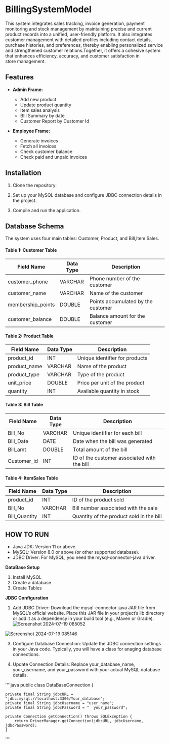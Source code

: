 # BillingSystemModel
This system integrates sales tracking, invoice generation, payment monitoring and stock management by maintaining precise and current product records into a unified, user-friendly platform. It also integrates customer management with detailed profiles including contact details, purchase histories, and preferences, thereby enabling personalized service and strengthened customer relations.Together, it offers a cohesive system that enhances efficiency, accuracy, and customer satisfaction in store management.

## Features

- **Admin Frame:**
  - Add new product
  - Update product quantity
  - Item sales analysis
  - BIll Summary by date
  - Customer Report by Customer Id
 
- **Employee Frame:**
  - Generate invoices
  - Fetch all invoices
  - Check customer balance
  - Check paid and unpaid invoices


## Installation

1. Clone the repository:

2. Set up your MySQL database and configure JDBC connection details in the project.

3. Compile and run the application.

## Database Schema
The system uses four main tables: Customer, Product, and Bill,Item Sales.

#### Table 1: Customer Table

| Field Name      | Data Type | Description                   |
|-----------------|-----------|-------------------------------|
| customer_phone  | VARCHAR   | Phone number of the customer  |
| customer_name   | VARCHAR   | Name of the customer          |
| membership_points | DOUBLE | Points accumulated by the customer |
| customer_balance | DOUBLE  | Balance amount for the customer |

#### Table 2: Product Table

| Field Name   | Data Type | Description                       |
|--------------|-----------|-----------------------------------|
| product_id   | INT       | Unique identifier for products    |
| product_name | VARCHAR   | Name of the product               |
| product_type | VARCHAR   | Type of the product               |
| unit_price   | DOUBLE    | Price per unit of the product     |
| quantity     | INT       | Available quantity in stock       |

#### Table 3: Bill Table

| Field Name  | Data Type | Description                            |
|-------------|-----------|----------------------------------------|
| Bill_No     | VARCHAR   | Unique identifier for each bill        |
| Bill_Date   | DATE      | Date when the bill was generated       |
| Bill_amt    | DOUBLE    | Total amount of the bill               |
| Customer_id | INT       | ID of the customer associated with the bill |

#### Table 4: ItemSales Table

| Field Name     | Data Type | Description                            |
|----------------|-----------|----------------------------------------|
| product_id     | INT       | ID of the product sold                 |
| Bill_No        | VARCHAR   | Bill number associated with the sale    |
| Bill_Quantity  | INT       | Quantity of the product sold in the bill |


## HOW TO RUN
- Java JDK: Version 11 or above.
- MySQL: Version 8.0 or above (or other supported database).
- JDBC Driver: For MySQL, you need the mysql-connector-java driver.

**DataBase Setup**
1. Install MySQL
2. Create a database
3. Create Tables

**JDBC Configuration**
1. Add JDBC Driver: Download the mysql-connector-java JAR file from MySQL’s official website.
  Place this JAR file in your project’s lib directory or add it as a dependency in your build tool (e.g., Maven or Gradle).
  ![Screenshot 2024-07-19 085052](https://github.com/user-attachments/assets/fcf2602e-5b2f-4288-b26d-a882bb911480)

  ![Screenshot 2024-07-19 085146](https://github.com/user-attachments/assets/f388368d-9616-4322-a1bf-d9d4a3c1c004)

3. Configure Database Connection: Update the JDBC connection settings in your Java code.
   Typically, you will have a class for anaging database connections.
   
4. Update Connection Details: Replace your_database_name, your_username, and your_password with your actual MySQL database details.
  
''''java
  public class DataBaseConnection {
    
    private final String jdbcURL = "jdbc:mysql://localhost:3306/Your_database";
    private final String jdbcUsername = "user_name";
    private final String jdbcPassword = "  your_password";
    
    private Connection getConnection() throws SQLException {
        return DriverManager.getConnection(jdbcURL, jdbcUsername, jdbcPassword);
    }
''''










